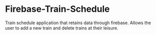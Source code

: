 # Firebase-Train-Schedule

Train schedule application that retains data through firebase. Allows the user to add a new train and delete trains at their leisure.
